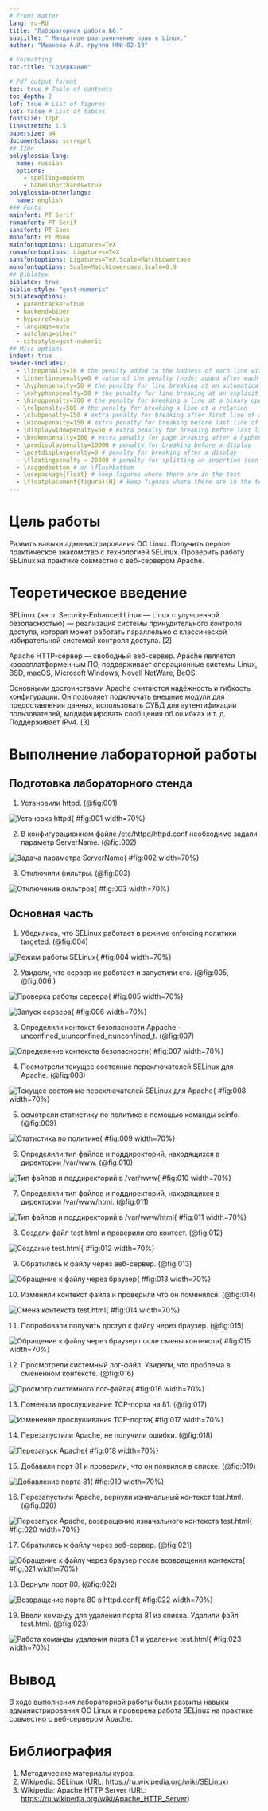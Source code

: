 ```yaml
---
# Front matter
lang: ru-RU
title: "Лабораторная работа №6."
subtitle: " Мандатное разграничение прав в Linux."
author: "Ишанова А.И. группа НФИ-02-19"

# Formatting
toc-title: "Содержание"

# Pdf output format
toc: true # Table of contents
toc_depth: 2
lof: true # List of figures
lot: false # List of tables
fontsize: 12pt
linestretch: 1.5
papersize: a4
documentclass: scrreprt
## I18n
polyglossia-lang:
  name: russian
  options:
	- spelling=modern
	- babelshorthands=true
polyglossia-otherlangs:
  name: english
### Fonts
mainfont: PT Serif
romanfont: PT Serif
sansfont: PT Sans
monofont: PT Mono
mainfontoptions: Ligatures=TeX
romanfontoptions: Ligatures=TeX
sansfontoptions: Ligatures=TeX,Scale=MatchLowercase
monofontoptions: Scale=MatchLowercase,Scale=0.9
## Biblatex
biblatex: true
biblio-style: "gost-numeric"
biblatexoptions:
  - parentracker=true
  - backend=biber
  - hyperref=auto
  - language=auto
  - autolang=other*
  - citestyle=gost-numeric
## Misc options
indent: true
header-includes:
  - \linepenalty=10 # the penalty added to the badness of each line within a paragraph (no associated penalty node) Increasing the value makes tex try to have fewer lines in the paragraph.
  - \interlinepenalty=0 # value of the penalty (node) added after each line of a paragraph.
  - \hyphenpenalty=50 # the penalty for line breaking at an automatically inserted hyphen
  - \exhyphenpenalty=50 # the penalty for line breaking at an explicit hyphen
  - \binoppenalty=700 # the penalty for breaking a line at a binary operator
  - \relpenalty=500 # the penalty for breaking a line at a relation
  - \clubpenalty=150 # extra penalty for breaking after first line of a paragraph
  - \widowpenalty=150 # extra penalty for breaking before last line of a paragraph
  - \displaywidowpenalty=50 # extra penalty for breaking before last line before a display math
  - \brokenpenalty=100 # extra penalty for page breaking after a hyphenated line
  - \predisplaypenalty=10000 # penalty for breaking before a display
  - \postdisplaypenalty=0 # penalty for breaking after a display
  - \floatingpenalty = 20000 # penalty for splitting an insertion (can only be split footnote in standard LaTeX)
  - \raggedbottom # or \flushbottom
  - \usepackage{float} # keep figures where there are in the text
  - \floatplacement{figure}{H} # keep figures where there are in the text
---
```


# Цель работы

Развить навыки администрирования ОС Linux. Получить первое практическое знакомство с технологией SELinux. Проверить работу SELinux на практике совместно с веб-сервером Apache.

# Теоретическое введение

SELinux (англ. Security-Enhanced Linux — Linux с улучшенной безопасностью) — реализация системы принудительного контроля доступа, которая может работать параллельно с классической избирательной системой контроля доступа. [2]

Apache HTTP-сервер — свободный веб-сервер. Apache является кроссплатформенным ПО, поддерживает операционные системы Linux, BSD, macOS, Microsoft Windows, Novell NetWare, BeOS.

Основными достоинствами Apache считаются надёжность и гибкость конфигурации. Он позволяет подключать внешние модули для предоставления данных, использовать СУБД для аутентификации пользователей, модифицировать сообщения об ошибках и т. д. Поддерживает IPv4. [3]

# Выполнение лабораторной работы

## Подготовка лабораторного стенда

1. Установили httpd. (@fig:001)

![Установка httpd](1.png){ #fig:001 width=70%}

2. В конфигурационном файле /etc/httpd/httpd.conf необходимо задали параметр ServerName. (@fig:002)

![Задача параметра ServerName](2.png){ #fig:002 width=70%}

3. Отключили фильтры. (@fig:003)

![Отключение фильтров](3.png){ #fig:003 width=70%}

## Основная часть

1. Убедились, что SELinux работает в режиме enforcing политики targeted. (@fig:004)

![Режим работы SELinux](4.png){ #fig:004 width=70%}

2. Увидели, что сервер не работает и запустили его. (@fig:005, @fig:006 )

![Проверка работы сервера](5.png){ #fig:005 width=70%}

![Запуск сервера](6.png){ #fig:006 width=70%}

3. Определили контекст безопасности Appache - unconfined_u:unconfined_r:unconfined_t. (@fig:007)

![Определение контекста безопасности](7.png){ #fig:007 width=70%}

4. Посмотрели текущее состояние переключателей SELinux для Apache. (@fig:008)

![Текущее состояние переключателей SELinux для Apache](8.png){ #fig:008 width=70%}

5. осмотрели статистику по политике с помощью команды seinfo. (@fig:009)

![Статистика по политике](9.png){ #fig:009 width=70%}

6. Определили тип файлов и поддиректорий, находящихся в директории /var/www. (@fig:010)

![Тип файлов и поддиректорий в /var/www](10.png){ #fig:010 width=70%}

7.  Определили тип файлов и поддиректорий, находящихся в директории /var/www/html. (@fig:011)

![Тип файлов и поддиректорий в /var/www/html](11.png){ #fig:011 width=70%}

8. Создали файл test.html и проверили его контест. (@fig:012)

![Создание test.html](12.png){ #fig:012 width=70%}

9. Обратились к файлу через веб-сервер. (@fig:013)

![Обращение к файлу через браузер](13.png){ #fig:013 width=70%}

10. Изменили контекст файла и проверили что он поменялся. (@fig:014)

![Смена контекста test.html](14.png){ #fig:014 width=70%}

11. Попробовали получить доступ к файлу через браузер. (@fig:015)

![Обращение к файлу через браузер после смены контекста](15.png){ #fig:015 width=70%}

12. Просмотрели системный лог-файл. Увидели, что проблема в смененном контексте. (@fig:016)

![Просмотр системного лог-файла](16.png){ #fig:016 width=70%}

13. Поменяли прослушивание TCP-порта на 81. (@fig:017)

![Изменение прослушивания TCP-порта](17.png){ #fig:017 width=70%}

14. Перезапустили Apache, не получили ошибки. (@fig:018)

![Перезапуск Apache](18.png){ #fig:018 width=70%}

15. Добавили порт 81 и проверили, что он появился в списке. (@fig:019)

![Добавление порта 81](19.png){ #fig:019 width=70%}

16. Перезапустили Apache, вернули изначальный контекст test.html. (@fig:020)

![Перезапуск Apache, возвращение изначального контекста test.html](20.png){ #fig:020 width=70%}

17. Обратились к файлу через веб-сервер. (@fig:021)

![Обращение к файлу через браузер после возвращения контекста](21.png){ #fig:021 width=70%}

18. Вернули порт 80. (@fig:022)

![Возвращение порта 80 в httpd.conf](22.png){ #fig:022 width=70%}

19. Ввели команду для удаления порта 81 из списка. Удалили файл test.html. (@fig:023)

![Работа команды удаления порта 81 и удаление test.html](23.png){ #fig:023 width=70%}

# Вывод

В ходе выполнения лабораторной работы были развиты навыки администрирования ОС Linux и проверена работа SELinux на практике совместно с веб-сервером Apache.

# Библиография

1. Методические материалы курса.
2. Wikipedia: SELinux (URL: https://ru.wikipedia.org/wiki/SELinux)
3. Wikipedia: Apache HTTP Server (URL: https://ru.wikipedia.org/wiki/Apache_HTTP_Server)
